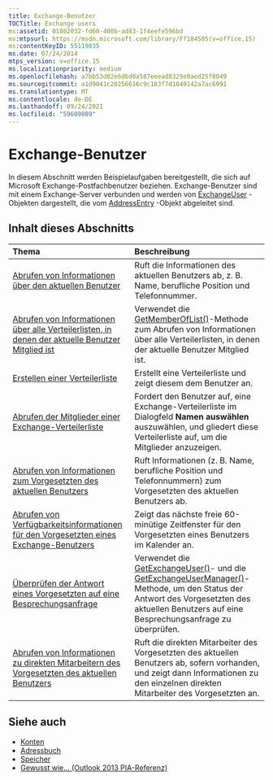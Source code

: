 ```yaml
---
title: Exchange-Benutzer
TOCTitle: Exchange users
ms:assetid: 01802032-fd60-400b-ad83-1f4eefe596bd
ms:mtpsurl: https://msdn.microsoft.com/library/Ff184585(v=office.15)
ms:contentKeyID: 55119835
ms.date: 07/24/2014
mtps_version: v=office.15
ms.localizationpriority: medium
ms.openlocfilehash: a7bb53d02e6d6d0a587eeead8329e0aed25f8049
ms.sourcegitcommit: a1d9041c20256616c9c183f7d1049142a7ac6991
ms.translationtype: MT
ms.contentlocale: de-DE
ms.lasthandoff: 09/24/2021
ms.locfileid: "59609089"
---
```

# <a name="exchange-users"></a>Exchange-Benutzer

In diesem Abschnitt werden Beispielaufgaben bereitgestellt, die sich auf Microsoft Exchange-Postfachbenutzer beziehen. Exchange-Benutzer sind mit einem Exchange-Server verbunden und werden von [ExchangeUser](https://msdn.microsoft.com/library/bb609574\(v=office.15\)) -Objekten dargestellt, die vom [AddressEntry](https://msdn.microsoft.com/library/bb609728\(v=office.15\)) -Objekt abgeleitet sind.

## <a name="in-this-section"></a>Inhalt dieses Abschnitts

|Thema|Beschreibung|
|:----|:----------|
|[Abrufen von Informationen über den aktuellen Benutzer](how-to-get-information-about-the-current-user.md)  |Ruft die Informationen des aktuellen Benutzers ab, z. B. Name, berufliche Position und Telefonnummer.|
|[Abrufen von Informationen über alle Verteilerlisten, in denen der aktuelle Benutzer Mitglied ist](how-to-get-information-about-all-distribution-lists-of-which-the-current-user-is-a-member.md)  |Verwendet die [GetMemberOfList()](https://msdn.microsoft.com/library/bb623397\(v=office.15\))-Methode zum Abrufen von Informationen über alle Verteilerlisten, in denen der aktuelle Benutzer Mitglied ist.|
|[Erstellen einer Verteilerliste](how-to-create-a-distribution-list.md)  |Erstellt eine Verteilerliste und zeigt diesem dem Benutzer an.|
[Abrufen der Mitglieder einer Exchange-Verteilerliste](how-to-get-members-of-an-exchange-distribution-list.md)  |Fordert den Benutzer auf, eine Exchange-Verteilerliste im Dialogfeld **Namen auswählen** auszuwählen, und gliedert diese Verteilerliste auf, um die Mitglieder anzuzeigen.|
[Abrufen von Informationen zum Vorgesetzten des aktuellen Benutzers](how-to-get-information-about-the-current-user-s-manager.md)  |Ruft Informationen (z. B. Name, berufliche Position und Telefonnummern) zum Vorgesetzten des aktuellen Benutzers ab.|
[Abrufen von Verfügbarkeitsinformationen für den Vorgesetzten eines Exchange-Benutzers](how-to-get-availability-information-for-an-exchange-user-s-manager.md) |  Zeigt das nächste freie 60-minütige Zeitfenster für den Vorgesetzten eines Benutzers im Kalender an.|
|[Überprüfen der Antwort eines Vorgesetzten auf eine Besprechungsanfrage](how-to-check-a-manager-s-response-to-a-meeting-request.md) | Verwendet die [GetExchangeUser()](https://msdn.microsoft.com/library/bb611808\(v=office.15\))- und die [GetExchangeUserManager()](https://msdn.microsoft.com/library/bb646656\(v=office.15\))-Methode, um den Status der Antwort des Vorgesetzten des aktuellen Benutzers auf eine Besprechungsanfrage zu überprüfen.|
|[Abrufen von Informationen zu direkten Mitarbeitern des Vorgesetzten des aktuellen Benutzers](how-to-get-information-about-direct-reports-of-the-current-user-s-manager.md) | Ruft die direkten Mitarbeiter des Vorgesetzten des aktuellen Benutzers ab, sofern vorhanden, und zeigt dann Informationen zu den einzelnen direkten Mitarbeiter des Vorgesetzten an.|

## <a name="see-also"></a>Siehe auch

- [Konten](accounts.md)
- [Adressbuch](address-book.md)
- [Speicher](stores.md)
- [Gewusst wie... (Outlook 2013 PIA-Referenz)](how-do-i-outlook-2013-pia-reference.md)

